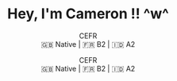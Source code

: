 <h1 align="center">
  Hey, I'm Cameron !! ^w^
</h1>
<body align="center">
  CEFR <br>
  🇬🇧 Native | 🇫🇷 B2 | 🇮🇩 A2
</body>
<p>
  CEFR <br>
  🇬🇧 Native | 🇫🇷 B2 | 🇮🇩 A2
</p>
